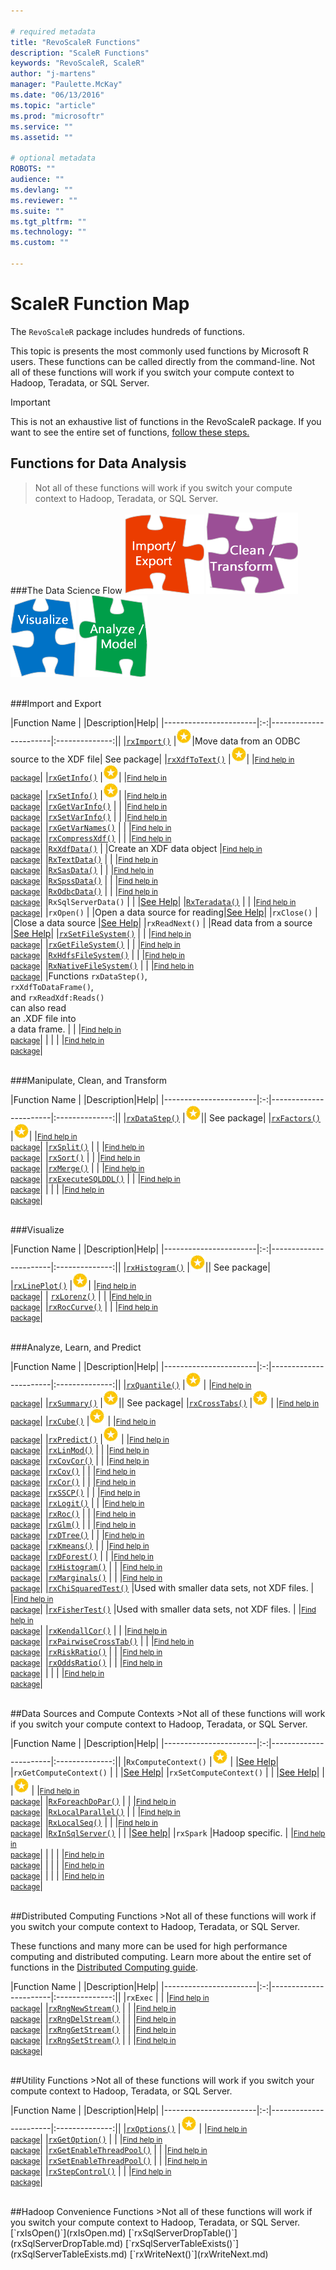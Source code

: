 ```yaml
---

# required metadata
title: "RevoScaleR Functions"
description: "ScaleR Functions"
keywords: "RevoScaleR, ScaleR"
author: "j-martens"
manager: "Paulette.McKay"
ms.date: "06/13/2016"
ms.topic: "article"
ms.prod: "microsoftr"
ms.service: ""
ms.assetid: ""

# optional metadata
ROBOTS: ""
audience: ""
ms.devlang: ""
ms.reviewer: ""
ms.suite: ""
ms.tgt_pltfrm: ""
ms.technology: ""
ms.custom: ""

---
```


# ScaleR Function Map

The `RevoScaleR` package includes hundreds of functions. 

This topic is presents the most commonly used functions by Microsoft R users. These functions can be called directly from the command-line. Not all of these functions will work if you switch your compute context to Hadoop, Teradata, or SQL Server.

>[!IMPORTANT]
>This is not an exhaustive list of functions in the RevoScaleR package. If you want to see the entire set of functions,  [follow these steps.](scaler.md#findmore)


## Functions for Data Analysis

>Not all of these functions will work if you switch your compute context to Hadoop, Teradata, or SQL Server.

###The Data Science Flow
![import](../media/scaler-puzzle1.png)
![import](../media/scaler-puzzle2.png)
![import](../media/scaler-puzzle3.png)
![import](../media/scaler-puzzle4.png)

<br />
###Import and Export


|Function Name          | |Description|Help|
|-----------------------|:-:|-----------------------|:--------------:||
|[`rxImport()`]()       |![top](../media/award.png)|Move data from an ODBC source to the XDF file| See package|
|[`rxXdfToText()`]()    |![top](../media/award.png)|      |<small>[Find help in<br /> package](scaler.md#findmore)</small>|
|[`rxGetInfo()`]()      |![top](../media/award.png)|      |<small>[Find help in<br /> package](scaler.md#findmore)</small>|
|[`rxSetInfo()`]()       |![top](../media/award.png)|      |<small>[Find help in<br /> package](scaler.md#findmore)</small>|
|[`rxGetVarInfo()`]()    | |      |<small>[Find help in<br /> package](scaler.md#findmore)</small>|
|[`rxSetVarInfo()`]()    | |      |<small>[Find help in<br /> package](scaler.md#findmore)</small>|
|[`rxGetVarNames()`]()   | |      |<small>[Find help in<br /> package](scaler.md#findmore)</small>|
|[`rxCompressXdf()`]()   | |      |<small>[Find help in<br /> package](scaler.md#findmore)</small>|
|[`RxXdfData()`]()       | |Create an XDF data object      |<small>[Find help in<br /> package](scaler.md#findmore)</small>|
|[`RxTextData()`]()      | |      |<small>[Find help in<br /> package](scaler.md#findmore)</small>|
|[`RxSasData()`]()      | |      |<small>[Find help in<br /> package](scaler.md#findmore)</small>|
|[`RxSpssData()`]()      | |      |<small>[Find help in<br /> package](scaler.md#findmore)</small>|
|[`RxOdbcData()`]()      | |      |<small>[Find help in<br /> package](scaler.md#findmore)</small>|
|`RxSqlServerData()`    | |      |[See Help](RxSqlServerData.md)|
|[`RxTeradata()`]()     | |      |<small>[Find help in<br /> package](scaler.md#findmore)</small>|
|`rxOpen()`     | |Open a data source for reading|[See Help](rxOpen.md)|
|`rxClose()`      | |Close a data source      |[See Help](rxClose.md)|
|`rxReadNext()`      | |Read data from a source      |[See Help](rxReadNext.md)|
|[`rxSetFileSystem()`]()      | |      |<small>[Find help in<br /> package](scaler.md#findmore)</small>|
|[`rxGetFileSystem()`]()     | |      |<small>[Find help in<br /> package](scaler.md#findmore)</small>|
|[`RxHdfsFileSystem()`]()      | |      |<small>[Find help in<br /> package](scaler.md#findmore)</small>|
|[`RxNativeFileSystem()`]()       | |      |<small>[Find help in<br /> package](scaler.md#findmore)</small>|
|Functions `rxDataStep()`,<br/> `rxXdfToDataFrame()`, <br/>and `rxReadXdf:Reads()`<br/> can also read <br/>an .XDF file into <br/>a data  frame.    | |      |<small>[Find help in<br /> package](scaler.md#findmore)</small>|
|   | |      |<small>[Find help in<br /> package](scaler.md#findmore)</small>|


<br />
###Manipulate, Clean, and Transform

|Function Name          | |Description|Help|
|-----------------------|:-:|-----------------------|:--------------:||
|[`rxDataStep()`]()       |![top](../media/award.png)|| See package|
|[`rxFactors()`]()    |![top](../media/award.png)|      |<small>[Find help in<br /> package](scaler.md#findmore)</small>|
|[`rxSplit()`]()    |  |      |<small>[Find help in<br /> package](scaler.md#findmore)</small>|
|[`rxSort()`]()      | |      |<small>[Find help in<br /> package](scaler.md#findmore)</small>|
|[`rxMerge()`]()       | |      |<small>[Find help in<br /> package](scaler.md#findmore)</small>|
|[`rxExecuteSQLDDL()`](rxExecuteSQLDDL.md)    |  |      |<small>[Find help in<br /> package](scaler.md#findmore)</small>|
|   | |      |<small>[Find help in<br /> package](scaler.md#findmore)</small>|


<br />
###Visualize

|Function Name          | |Description|Help|
|-----------------------|:-:|-----------------------|:--------------:||
|[`rxHistogram()`]()       |![top](../media/award.png)|| See package|
|[`rxLinePlot()`]()  |![top](../media/award.png)|      |<small>[Find help in<br /> package](scaler.md#findmore)</small>|
| [`rxLorenz()`]()      | |      |<small>[Find help in<br /> package](scaler.md#findmore)</small>|
|[`rxRocCurve()`]()  | |      |<small>[Find help in<br /> package](scaler.md#findmore)</small>|



<br />
###Analyze, Learn, and Predict

|Function Name          | |Description|Help|
|-----------------------|:-:|-----------------------|:--------------:||
|[`rxQuantile()`]()  |![top](../media/award.png) |      |<small>[Find help in<br /> package](scaler.md#findmore)</small>|
|[`rxSummary()`]()       |![top](../media/award.png)|| See package|
|[`rxCrossTabs()`]()      |![top](../media/award.png) |      |<small>[Find help in<br /> package](scaler.md#findmore)</small>|
|[`rxCube()`]()  |![top](../media/award.png) |      |<small>[Find help in<br /> package](scaler.md#findmore)</small>|
|[`rxPredict()`]()   |![top](../media/award.png) |      |<small>[Find help in<br /> package](scaler.md#findmore)</small>|
|[`rxLinMod()`]()   | |      |<small>[Find help in<br /> package](scaler.md#findmore)</small>|
|[`rxCovCor()`]()   | |      |<small>[Find help in<br /> package](scaler.md#findmore)</small>|
|[`rxCov()`]()   | |      |<small>[Find help in<br /> package](scaler.md#findmore)</small>|
|[`rxCor()`]()    | |      |<small>[Find help in<br /> package](scaler.md#findmore)</small>|
|[`rxSSCP()`]()   | |      |<small>[Find help in<br /> package](scaler.md#findmore)</small>|
|[`rxLogit()`]()   | |      |<small>[Find help in<br /> package](scaler.md#findmore)</small>|
|[`rxRoc()`]()   | |      |<small>[Find help in<br /> package](scaler.md#findmore)</small>|
|[`rxGlm()`]()   | |      |<small>[Find help in<br /> package](scaler.md#findmore)</small>|
|[`rxDTree()`]()   | |      |<small>[Find help in<br /> package](scaler.md#findmore)</small>|
|[`rxKmeans()`]()   | |      |<small>[Find help in<br /> package](scaler.md#findmore)</small>|
|[`rxDForest()`]()   | |      |<small>[Find help in<br /> package](scaler.md#findmore)</small>|
|[`rxHistogram()`]()   | |      |<small>[Find help in<br /> package](scaler.md#findmore)</small>|
|[`rxMarginals()`]()   | |      |<small>[Find help in<br /> package](scaler.md#findmore)</small>|
|[`rxChiSquaredTest()`]()    |Used with smaller data sets, not XDF files. |      |<small>[Find help in<br /> package](scaler.md#findmore)</small>|
|[`rxFisherTest()`]()   |Used with smaller data sets, not XDF files. |      |<small>[Find help in<br /> package](scaler.md#findmore)</small>|
|[`rxKendallCor()`]()   | |      |<small>[Find help in<br /> package](scaler.md#findmore)</small>|
|[`rxPairwiseCrossTab()`]()   | |      |<small>[Find help in<br /> package](scaler.md#findmore)</small>|
|[`rxRiskRatio()`]()    | |      |<small>[Find help in<br /> package](scaler.md#findmore)</small>|
|[`rxOddsRatio()`]()   | |      |<small>[Find help in<br /> package](scaler.md#findmore)</small>|
|   | |      |<small>[Find help in<br /> package](scaler.md#findmore)</small>|





<br />
##Data Sources and Compute Contexts
>Not all of these functions will work if you switch your compute context to Hadoop, Teradata, or SQL Server.

|Function Name          | |Description|Help|
|-----------------------|:-:|-----------------------|:--------------:||
|`RxComputeContext()`  |![top](../media/award.png) |      |[See Help](RxComputeContext.md)|
|`rxGetComputeContext()`   | |      |[See Help](rxGetComputeContext.md)|
|`rxSetComputeContext()`  | |      |[See Help](rxSetComputeContext.md)|
|  |![top](../media/award.png) |      |<small>[Find help in<br /> package](scaler.md#findmore)</small>|
|[`RxForeachDoPar()`]()   | |      |<small>[Find help in<br /> package](scaler.md#findmore)</small>|
|[`RxLocalParallel()`]()   | |      |<small>[Find help in<br /> package](scaler.md#findmore)</small>|
|[`RxLocalSeq()`]()   | |      |<small>[Find help in<br /> package](scaler.md#findmore)</small>|
|[`RxInSqlServer()`](RxInSqlServer.md)   | |      |[See help](RxInSqlServer.md)|
|`rxSpark`   |Hadoop specific.  |      |<small>[Find help in<br /> package](scaler.md#findmore)</small>|
|   | |      |<small>[Find help in<br /> package](scaler.md#findmore)</small>|
|   | |      |<small>[Find help in<br /> package](scaler.md#findmore)</small>|
|   | |      |<small>[Find help in<br /> package](scaler.md#findmore)</small>|

<br />
##Distributed Computing Functions
>Not all of these functions will work if you switch your compute context to Hadoop, Teradata, or SQL Server.

These functions and many more can be used for high performance computing and distributed computing. Learn more about the entire set of functions in the [Distributed Computing guide](../scaler-distributed-computing.md).

|Function Name          | |Description|Help|
|-----------------------|:-:|-----------------------|:--------------:||
|`rxExec`  | |      |<small>[Find help in<br /> package](scaler.md#findmore)</small>|
|[`rxRngNewStream()`]()   | |      |<small>[Find help in<br /> package](scaler.md#findmore)</small>|
|[`rxRngDelStream()`]()   | |      |<small>[Find help in<br /> package](scaler.md#findmore)</small>|
|[`rxRngGetStream()`]()   | |      |<small>[Find help in<br /> package](scaler.md#findmore)</small>|
|[`rxRngSetStream()`]()   | |      |<small>[Find help in<br /> package](scaler.md#findmore)</small>|

 
<br />
##Utility Functions
>Not all of these functions will work if you switch your compute context to Hadoop, Teradata, or SQL Server.

|Function Name          | |Description|Help|
|-----------------------|:-:|-----------------------|:--------------:||
|[`rxOptions()`]()  |![top](../media/award.png) |      |<small>[Find help in<br /> package](scaler.md#findmore)</small>|
|[`rxGetOption()`]()   | |      |<small>[Find help in<br /> package](scaler.md#findmore)</small>|
|[`rxGetEnableThreadPool()`]()   | |      |<small>[Find help in<br /> package](scaler.md#findmore)</small>|
|[`rxSetEnableThreadPool()`]()   | |      |<small>[Find help in<br /> package](scaler.md#findmore)</small>|
|[`rxStepControl()`]()   | |      |<small>[Find help in<br /> package](scaler.md#findmore)</small>|

 
<br />
##Hadoop Convenience Functions
>Not all of these functions will work if you switch your compute context to Hadoop, Teradata, or SQL Server.



<br>
[`rxIsOpen()`](rxIsOpen.md)
[`rxSqlServerDropTable()`](rxSqlServerDropTable.md)     
[`rxSqlServerTableExists()`](rxSqlServerTableExists.md)
[`rxWriteNext()`](rxWriteNext.md)
<br>